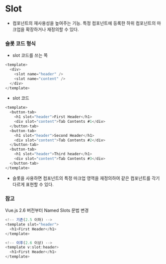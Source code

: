 # Slot

- 컴포넌트의 재사용성을 높여주는 기능. 특정 컴포넌트에 등록한 하위 컴포넌트의 마크업을 확장하거나 재정의할 수 있다.

### 슬롯 코드 형식

- slot 코드를 쓰는 쪽

```js
<template>
  <div>
    <slot name="header" />
    <slot name="content" />
  </div>
</template>
```

- slot 코드

```js
<template>
  <button-tab>
    <h1 slot="header">First Header</h1>
    <div slot="content">Tab Contents #1</div>
  </button-tab>
  <button-tab>
    <h1 slot="header">Second Header</h1>
    <div slot="content">Tab Contents #2</div>
  </button-tab>
  <button-tab>
    <h1 slot="header">Third header</h1>
    <div slot="content">Tab Contents #3</div>
  </button-tab>
</template>
```

- 슬롯을 사용하면 컴포넌트의 특정 마크업 영역을 재정의하여 같은 컴포넌트를 각기 다르게 표현할 수 있다.

### 참고

Vue.js 2.6 버전부터 Named Slots 문법 변경

```js
<!-- 기존(2.5 이하) -->
<template slot="header">
  <h1>First Header</h1>
</template>

<!-- 이후(2.6 이상) -->
<template v:slot:header>
  <h1>First Header</h1>
</template>
```
